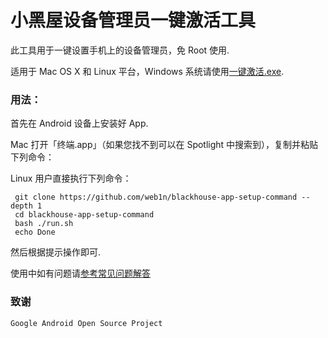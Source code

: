 # 小黑屋设备管理员一键激活工具

此工具用于一键设置手机上的设备管理员，免 Root 使用.

适用于 Mac OS X 和 Linux 平台，Windows 系统请使用[一键激活.exe](https://https.vc/archives/220/).

### 用法：

首先在 Android 设备上安装好 App.

Mac 打开「终端.app」（如果您找不到可以在 Spotlight 中搜索到），复制并粘贴下列命令：

Linux 用户直接执行下列命令：

```
 git clone https://github.com/web1n/blackhouse-app-setup-command --depth 1
 cd blackhouse-app-setup-command
 bash ./run.sh
 echo Done
```

然后根据提示操作即可.

使用中如有问题请[参考常见问题解答](https://github.com/web1n/Stopapp-Docs/blob/master/FAQ%20%E5%B8%B8%E8%A7%81%E9%97%AE%E9%A2%98.md)


### 致谢

    Google Android Open Source Project
